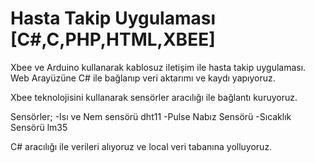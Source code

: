 # Hasta Takip Uygulaması [C#,C,PHP,HTML,XBEE]
Xbee  ve Arduino kullanarak kablosuz iletişim ile hasta takip uygulaması. Web Arayüzüne C# ile bağlanıp veri aktarımı ve kaydı yapıyoruz.

Xbee teknolojisini kullanarak sensörler aracılığı ile bağlantı kuruyoruz.

Sensörler;
-Isı ve Nem sensörü dht11
-Pulse Nabız Sensörü
-Sıcaklık Sensörü lm35


C# aracılığı ile verileri alıyoruz ve local veri tabanına yolluyoruz.
